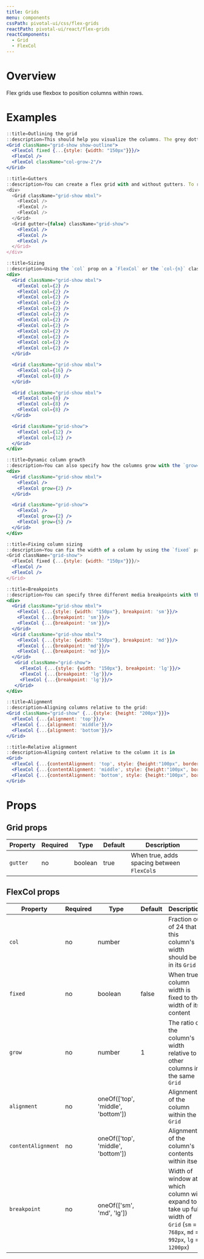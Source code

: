 ```yaml
---
title: Grids
menu: components
cssPath: pivotal-ui/css/flex-grids
reactPath: pivotal-ui/react/flex-grids
reactComponents:
  - Grid
  - FlexCol
---
```


# Overview

Flex grids use flexbox to position columns within rows.

# Examples

```jsx harmony
::title=Outlining the grid
::description=This should help you visualize the columns. The grey dotted box is the grid and the orange dotted boxes are the columns.
<Grid className="grid-show show-outline">
  <FlexCol fixed {...{style: {width: "150px"}}}/>
  <FlexCol />
  <FlexCol className="col-grow-2"/>
</Grid>
```

```jsx harmony
::title=Gutters
::description=You can create a flex grid with and without gutters. To remove gutters, set the `gutter` prop to `false` or use the `.grid-nogutter` class. Here are examples of what each would look like.
<div>
  <Grid className="grid-show mbxl">
    <FlexCol />
    <FlexCol />
    <FlexCol />
  </Grid>
  <Grid gutter={false} className="grid-show">
    <FlexCol />
    <FlexCol />
    <FlexCol />
  </Grid>
</div>
```

```jsx harmony
::title=Sizing
::description=Using the `col` prop on a `FlexCol` or the `col-{n}` classes, you can create a basic grid system by specifying the width of each column out of 24.
<div>
  <Grid className="grid-show mbxl">
    <FlexCol col={2} />
    <FlexCol col={2} />
    <FlexCol col={2} />
    <FlexCol col={2} />
    <FlexCol col={2} />
    <FlexCol col={2} />
    <FlexCol col={2} />
    <FlexCol col={2} />
    <FlexCol col={2} />
    <FlexCol col={2} />
    <FlexCol col={2} />
    <FlexCol col={2} />
  </Grid>

  <Grid className="grid-show mbxl">
    <FlexCol col={16} />
    <FlexCol col={8} />
  </Grid>

  <Grid className="grid-show mbxl">
    <FlexCol col={8} />
    <FlexCol col={8} />
    <FlexCol col={8} />
  </Grid>

  <Grid className="grid-show">
    <FlexCol col={12} />
    <FlexCol col={12} />
  </Grid>
</div>
```

```jsx harmony
::title=Dynamic column growth
::description=You can also specify how the columns grow with the `grow={n}` prop or the `col-grow-{n}` classes (n = 2 - 11). These columns will attempt to respect their given ratio until the content of the column exceeds their parameters, after which the column will drop onto another row:
<div>
  <Grid className="grid-show mbxl">
    <FlexCol />
    <FlexCol grow={2} />
  </Grid>

  <Grid className="grid-show">
    <FlexCol />
    <FlexCol grow={2} />
    <FlexCol grow={5} />
  </Grid>
</div>
```

```jsx harmony
::title=Fixing column sizing
::description=You can fix the width of a column by using the `fixed` prop or the `.col-fixed` class.
<Grid className="grid-show">
  <FlexCol fixed {...{style: {width: "150px"}}}/>
  <FlexCol />
  <FlexCol />
</Grid>
```

```jsx harmony
::title=Breakpoints
::description=You can specify three different media breakpoints with the `breakpoint` prop or the `.col-sm, .col-md, and .col-lg` classes.
<div>
  <Grid className="grid-show mbxl">
    <FlexCol {...{style: {width: "150px"}, breakpoint: 'sm'}}/>
    <FlexCol {...{breakpoint: 'sm'}}/>
    <FlexCol {...{breakpoint: 'sm'}}/>
  </Grid>
  <Grid className="grid-show mbxl">
    <FlexCol {...{style: {width: "150px"}, breakpoint: 'md'}}/>
    <FlexCol {...{breakpoint: 'md'}}/>
    <FlexCol {...{breakpoint: 'md'}}/>
  </Grid>
   <Grid className="grid-show">
     <FlexCol {...{style: {width: "150px"}, breakpoint: 'lg'}}/>
     <FlexCol {...{breakpoint: 'lg'}}/>
     <FlexCol {...{breakpoint: 'lg'}}/>
   </Grid>
</div>
```

```jsx harmony
::title=Alignment
::description=Aligning columns relative to the grid:
<Grid className="grid-show" {...{style: {height: "200px"}}}>
  <FlexCol {...{alignment: 'top'}}/>
  <FlexCol {...{alignment: 'middle'}}/>
  <FlexCol {...{alignment: 'bottom'}}/>
</Grid>
```

```jsx harmony
::title=Relative alignment
::description=Aligning content relative to the column it is in
<Grid>
  <FlexCol {...{contentAlignment: 'top', style: {height:"100px", border: "1px solid #b4b4b4", background: "#f8f8f8", margin: "0 8px"}}}>Some content that sits at the top of the column</FlexCol>
  <FlexCol {...{contentAlignment: 'middle', style: {height:"100px", border: "1px solid #b4b4b4", background: "#f8f8f8", margin: "0 8px"}}}>Some content that sits in the middle of the column</FlexCol>
  <FlexCol {...{contentAlignment: 'bottom', style: {height:"100px", border: "1px solid #b4b4b4", background: "#f8f8f8", margin: "0 8px"}}}>Some content that sits at the bottom of the column</FlexCol>
</Grid>
```

# Props

## Grid props

Property | Required | Type    | Default | Description
---------|----------|---------|---------|------------
`gutter` | no       | boolean | true    | When true, adds spacing between `FlexCol`s

## FlexCol props

Property           | Required | Type                               | Default | Description
-------------------|----------|------------------------------------|---------|------------
`col`              | no       | number                             |         | Fraction out of 24 that this column's width should be in its `Grid`
`fixed`            | no       | boolean                            | false   | When true, column width is fixed to the width of its content
`grow`             | no       | number                             | 1       | The ratio of the column's width relative to other columns in the same `Grid`
`alignment`        | no       | oneOf(['top', 'middle', 'bottom']) |         | Alignment of the column within the `Grid`
`contentAlignment` | no       | oneOf(['top', 'middle', 'bottom']) |         | Alignment of the column's contents within itself
`breakpoint`       | no       | oneOf(['sm', 'md', 'lg'])          |         | Width of window at which column will expand to take up full width of `Grid` (`sm` = `768px`, `md` = `992px`, `lg` = `1200px`)
